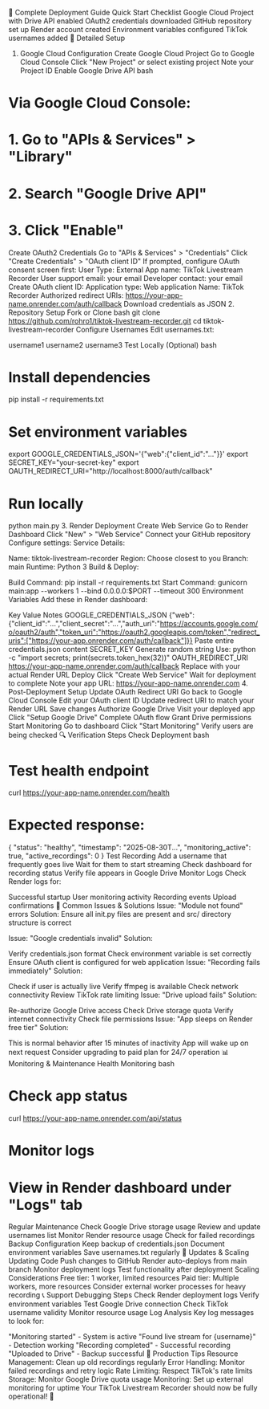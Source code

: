 🚀 Complete Deployment Guide
Quick Start Checklist
 Google Cloud Project with Drive API enabled
 OAuth2 credentials downloaded
 GitHub repository set up
 Render account created
 Environment variables configured
 TikTok usernames added
🔧 Detailed Setup
1. Google Cloud Configuration
Create Google Cloud Project
Go to Google Cloud Console
Click "New Project" or select existing project
Note your Project ID
Enable Google Drive API
bash
# Via Google Cloud Console:
# 1. Go to "APIs & Services" > "Library"
# 2. Search "Google Drive API"
# 3. Click "Enable"
Create OAuth2 Credentials
Go to "APIs & Services" > "Credentials"
Click "Create Credentials" > "OAuth client ID"
If prompted, configure OAuth consent screen first:
User Type: External
App name: TikTok Livestream Recorder
User support email: your email
Developer contact: your email
Create OAuth client ID:
Application type: Web application
Name: TikTok Recorder
Authorized redirect URIs: https://your-app-name.onrender.com/auth/callback
Download credentials as JSON
2. Repository Setup
Fork or Clone
bash
git clone https://github.com/rohro1/tiktok-livestream-recorder.git
cd tiktok-livestream-recorder
Configure Usernames
Edit usernames.txt:

username1
username2
username3
Test Locally (Optional)
bash
# Install dependencies
pip install -r requirements.txt

# Set environment variables
export GOOGLE_CREDENTIALS_JSON='{"web":{"client_id":"..."}}'
export SECRET_KEY="your-secret-key"
export OAUTH_REDIRECT_URI="http://localhost:8000/auth/callback"

# Run locally
python main.py
3. Render Deployment
Create Web Service
Go to Render Dashboard
Click "New" > "Web Service"
Connect your GitHub repository
Configure settings:
Service Details:

Name: tiktok-livestream-recorder
Region: Choose closest to you
Branch: main
Runtime: Python 3
Build & Deploy:

Build Command: pip install -r requirements.txt
Start Command: gunicorn main:app --workers 1 --bind 0.0.0.0:$PORT --timeout 300
Environment Variables
Add these in Render dashboard:

Key	Value	Notes
GOOGLE_CREDENTIALS_JSON	{"web":{"client_id":"...","client_secret":"...","auth_uri":"https://accounts.google.com/o/oauth2/auth","token_uri":"https://oauth2.googleapis.com/token","redirect_uris":["https://your-app.onrender.com/auth/callback"]}}	Paste entire credentials.json content
SECRET_KEY	Generate random string	Use: python -c "import secrets; print(secrets.token_hex(32))"
OAUTH_REDIRECT_URI	https://your-app-name.onrender.com/auth/callback	Replace with your actual Render URL
Deploy
Click "Create Web Service"
Wait for deployment to complete
Note your app URL: https://your-app-name.onrender.com
4. Post-Deployment Setup
Update OAuth Redirect URI
Go back to Google Cloud Console
Edit your OAuth client ID
Update redirect URI to match your Render URL
Save changes
Authorize Google Drive
Visit your deployed app
Click "Setup Google Drive"
Complete OAuth flow
Grant Drive permissions
Start Monitoring
Go to dashboard
Click "Start Monitoring"
Verify users are being checked
🔍 Verification Steps
Check Deployment
bash
# Test health endpoint
curl https://your-app-name.onrender.com/health

# Expected response:
{
  "status": "healthy",
  "timestamp": "2025-08-30T...",
  "monitoring_active": true,
  "active_recordings": 0
}
Test Recording
Add a username that frequently goes live
Wait for them to start streaming
Check dashboard for recording status
Verify file appears in Google Drive
Monitor Logs
Check Render logs for:

Successful startup
User monitoring activity
Recording events
Upload confirmations
🐛 Common Issues & Solutions
Issue: "Module not found" errors
Solution: Ensure all init.py files are present and src/ directory structure is correct

Issue: "Google credentials invalid"
Solution:

Verify credentials.json format
Check environment variable is set correctly
Ensure OAuth client is configured for web application
Issue: "Recording fails immediately"
Solution:

Check if user is actually live
Verify ffmpeg is available
Check network connectivity
Review TikTok rate limiting
Issue: "Drive upload fails"
Solution:

Re-authorize Google Drive access
Check Drive storage quota
Verify internet connectivity
Check file permissions
Issue: "App sleeps on Render free tier"
Solution:

This is normal behavior after 15 minutes of inactivity
App will wake up on next request
Consider upgrading to paid plan for 24/7 operation
📊 Monitoring & Maintenance
Health Monitoring
bash
# Check app status
curl https://your-app-name.onrender.com/api/status

# Monitor logs
# View in Render dashboard under "Logs" tab
Regular Maintenance
Check Google Drive storage usage
Review and update usernames list
Monitor Render resource usage
Check for failed recordings
Backup Configuration
Keep backup of credentials.json
Document environment variables
Save usernames.txt regularly
🔄 Updates & Scaling
Updating Code
Push changes to GitHub
Render auto-deploys from main branch
Monitor deployment logs
Test functionality after deployment
Scaling Considerations
Free tier: 1 worker, limited resources
Paid tier: Multiple workers, more resources
Consider external worker processes for heavy recording
📞 Support
Debugging Steps
Check Render deployment logs
Verify environment variables
Test Google Drive connection
Check TikTok username validity
Monitor resource usage
Log Analysis
Key log messages to look for:

"Monitoring started" - System is active
"Found live stream for {username}" - Detection working
"Recording completed" - Successful recording
"Uploaded to Drive" - Backup successful
🎯 Production Tips
Resource Management: Clean up old recordings regularly
Error Handling: Monitor failed recordings and retry logic
Rate Limiting: Respect TikTok's rate limits
Storage: Monitor Google Drive quota usage
Monitoring: Set up external monitoring for uptime
Your TikTok Livestream Recorder should now be fully operational! 🎉

